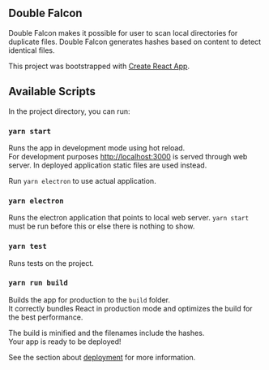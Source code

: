 ## Double Falcon

Double Falcon makes it possible for user to scan local directories for duplicate files. Double Falcon generates hashes based on content to detect identical files.

This project was bootstrapped with [Create React App](https://github.com/facebook/create-react-app).

## Available Scripts

In the project directory, you can run:

### `yarn start`

Runs the app in development mode using hot reload.<br>
For development purposes [http://localhost:3000](http://localhost:3000)  is served through web server. In deployed application static files are used instead.

Run `yarn electron` to use actual application.

### `yarn electron`

Runs the electron application that points to local web server. `yarn start` must be run before this or else there is nothing to show.

### `yarn test`

Runs tests on the project.

### `yarn run build`

Builds the app for production to the `build` folder.<br>
It correctly bundles React in production mode and optimizes the build for the best performance.

The build is minified and the filenames include the hashes.<br>
Your app is ready to be deployed!

See the section about [deployment](https://facebook.github.io/create-react-app/docs/deployment) for more information.